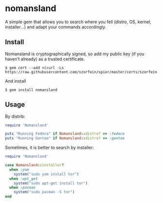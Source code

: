 # nomansland
A simple gem that allows you to search where you fell (distro, OS, kernel, installer...) and adapt your commands accordingly.

## Install
Nomansland is cryptographically signed, so add my public key (if you haven’t already) as a trusted certificate.

    $ gem cert --add <(curl -Ls https://raw.githubusercontent.com/szorfein/spior/master/certs/szorfein.pem)

And install

    $ gem install nomansland

## Usage
By distrib:

```rb
require 'Nomansland'

puts "Running Fedora" if Nomansland::distro? == :fedora
puts "Running Gentoo" if Nomansland::distro? == :gentoo
```

Sometimes, it is better to search by installer:

```rb
require 'Nomansland'

case Nomansland::installer?
  when :yum
    system("sudo yum install tor")
  when :apt_get
    system("sudo apt-get install tor")
  when :pacman
    system("sudo pacman -S tor")
end
```
